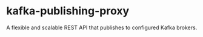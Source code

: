 # kafka-publishing-proxy
A flexible and scalable REST API that publishes to configured Kafka brokers.
